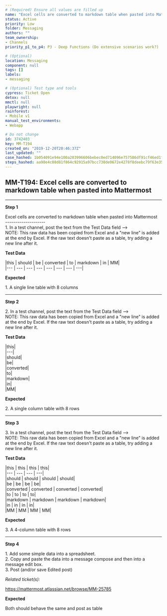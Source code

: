 ```yaml
---
# (Required) Ensure all values are filled up
name: "Excel cells are converted to markdown table when pasted into Mattermost"
status: Active
priority: Low
folder: Messaging
authors: ""
team_ownership: 
- Channels
priority_p1_to_p4: P3 - Deep Functions (Do extensive scenarios work?)

# (Optional)
location: Messaging
component: null
tags: []
labels: 
- messaging

# (Optional) Test type and tools
cypress: Ticket Open
detox: null
mmctl: null
playwright: null
rainforest: 
- Mobile v1
manual_test_environments: 
- Webapp

# Do not change
id: 3742403
key: MM-T194
created_on: "2019-12-20T20:46:37Z"
last_updated: ""
case_hashed: 1b054091e94e100a203996606bebec0ed714096e757586df91cf46ed1f3497ee1fc2e55baf2142e3010b988f75517ed9
steps_hashed: aa98e4c08d81f864c92915a97bcc730de0672e4278f8deebc79f63e359656ab7729d370b89a58d89d88c43253c6978cc
---
```


<!-- (Auto-generated) Based on frontmatter's "key" and "name" -->

## MM-T194: Excel cells are converted to markdown table when pasted into Mattermost

---

**Step 1**

Excel cells are converted to markdown table when pasted into Mattermost\
\--------------------\
1\. In a test channel, post the text from the Test Data field -->\
NOTE: This raw data has been copied from Excel and a "new line" is added at the end by Excel. If the raw text doesn't paste as a table, try adding a new line after it.

**Test Data**

|this | should | be | converted | to | markdown | in | MM|\
\|--- | --- | --- | --- | --- | --- | --- | ---|

**Expected**

1\. A single line table with 8 columns

---

**Step 2**

2\. In a test channel, post the text from the Test Data field -->\
NOTE: This raw data has been copied from Excel and a "new line" is added at the end by Excel. If the raw text doesn't paste as a table, try adding a new line after it.

**Test Data**

|this|\
\|---|\
|should|\
|be|\
|converted|\
|to|\
|markdown|\
|in|\
|MM|

**Expected**

2\. A single column table with 8 rows

---

**Step 3**

3\. In a test channel, post the text from the Test Data field -->\
NOTE: This raw data has been copied from Excel and a "new line" is added at the end by Excel. If the raw text doesn't paste as a table, try adding a new line after it.

**Test Data**

|this | this | this | this|\
\|--- | --- | --- | ---|\
|should | should | should | should|\
|be | be | be | be|\
|converted | converted | converted | converted|\
|to | to | to | to|\
|markdown | markdown | markdown | markdown|\
|in | in | in | in|\
|MM | MM | MM | MM|

**Expected**

3\. A 4-column table with 8 rows

---

**Step 4**

1\. Add some simple data into a spreadsheet.\
2\. Copy and paste the data into a message compose and then into a message edit box.\
3\. Post (and/or save Edited post)

_Related ticket(s):_

<https://mattermost.atlassian.net/browse/MM-25785>

**Expected**

Both should behave the same and post as table
